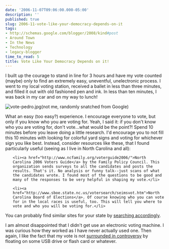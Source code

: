 ```yaml
---
date: '2006-11-07T09:06:00.000-05:00'
description: ''
published: true
slug: 2006-11-vote-like-your-democracy-depends-on-it
tags:
- http://schemas.google.com/blogger/2008/kind#post
- Around Town
- In the News
- Technology
- legacy-blogger
time_to_read: 5
title: Vote Like Your Democracy Depends on it!
---
```


I built up the courage to stand in line for 3 hours and have my vote counted (maybe) only to find an extremely easy, uneventful, unelectronic process. I went to my local voting station, received a ballet in less than three minutes, and filled it out with old fashioned pen and ink. In less than ten minutes, I was back in my car and on my way to lunch!



![vote-pedro.jpg](vote-pedro.jpg)(not me, randomly snatched from Google)

What an easy (too easy?) experience. I encourage everyone to vote, but only if you know who you are voting for. Yeah, I said it: if you don't know who you are voting for, don't vote...what would be the point?! Spend 10 minutes before you leave doing a little research. I'd encourage you to not fill this 10 minutes with looking for colorful yard signs and voting for whichever sign you like best. Instead, consider resources like these, that I found particularly useful (seeing as I live in North Carolina and all):

<ul>

	<li><a href="http://www.ncfamily.org/voterguide2006/">North Carolina 2006 Voters Guide</a> by the Family Policy Council. This organization sends surveys to all the candidates and posts the results. That's it. No analysis or funny talk--just scans of what the candidates wrote. I found most of the questions to be good and many of the responses to be very helpful in shaping my vote.</li>

	<li><a href="http://www.sboe.state.nc.us/votersearch/seimsvot.htm">North Carolina Board of Elections</a>. Of course knowing who you can vote for in the local races is useful, too. This will tell you where to vote and who you will be voting for.</li>

</ul>

You can probably find similar sites for your state by <a href="http://www.wassupy.com/voter%20guide%20my_state_here">searching accordingly</a>.

I am almost disappointed that I didn't get use an electronic voting machine. I was curious how they worked as I have never actually used one. Then again, I like the fact that my vote is not <a href="http://www.eff.org/Activism/E-voting/">surrounded in controversy</a> by floating on some USB drive or flash card or whatever.